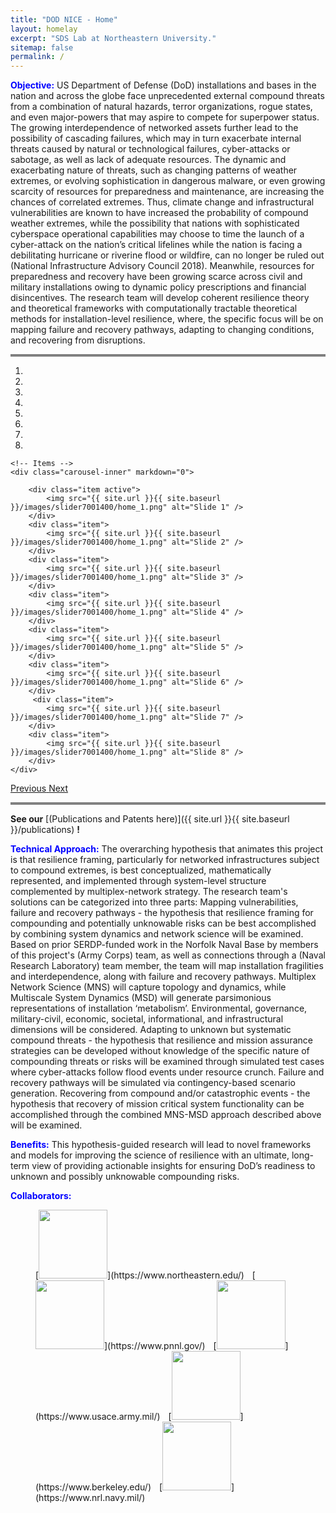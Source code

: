 ```yaml
---
title: "DOD NICE - Home"
layout: homelay
excerpt: "SDS Lab at Northeastern University."
sitemap: false
permalink: /
---
```

<span style="color:blue">**Objective:**</span>
US Department of Defense (DoD) installations and bases in the nation and across the globe face unprecedented external compound threats from a combination of natural hazards, terror organizations, rogue states, and even major-powers that may aspire to compete for superpower status. The growing interdependence of networked assets further lead to the possibility of cascading failures, which may in turn exacerbate internal threats caused by natural or technological failures, cyber-attacks or sabotage, as well as lack of adequate resources. The dynamic and exacerbating nature of threats, such as changing patterns of weather extremes, or evolving sophistication in dangerous malware, or even growing scarcity of resources for preparedness and maintenance, are increasing the chances of correlated extremes. Thus, climate change and infrastructural vulnerabilities are known to have increased the probability of compound weather extremes, while the possibility that nations with sophisticated cyberspace operational capabilities may choose to time the launch of a cyber-attack on the nation’s critical lifelines while the nation is facing a debilitating hurricane or riverine flood or wildfire, can no longer be ruled out (National Infrastructure Advisory Council 2018). Meanwhile, resources for preparedness and recovery have been growing scarce across civil and military installations owing to dynamic policy prescriptions and financial disincentives. The research team will develop coherent resilience theory and theoretical frameworks with computationally tractable theoretical methods for installation-level resilience, where, the specific focus will be on mapping failure and recovery pathways, adapting to changing conditions, and recovering from disruptions.

<hr style="height:4px;border-width:1;color:gray;background-color:gray">

<div markdown="0" id="carousel" class="carousel slide" data-ride="carousel" data-interval="5000" data-pause="hover" >
    <!-- Menu -->
    <ol class="carousel-indicators">
        <li data-target="#carousel" data-slide-to="0" class="active"></li>
        <li data-target="#carousel" data-slide-to="1"></li>
        <li data-target="#carousel" data-slide-to="2"></li>
        <li data-target="#carousel" data-slide-to="3"></li>
        <li data-target="#carousel" data-slide-to="4"></li>
        <li data-target="#carousel" data-slide-to="5"></li>
        <li data-target="#carousel" data-slide-to="6"></li>
        <li data-target="#carousel" data-slide-to="7"></li>
    </ol>

    <!-- Items -->
    <div class="carousel-inner" markdown="0">

        <div class="item active">
            <img src="{{ site.url }}{{ site.baseurl }}/images/slider7001400/home_1.png" alt="Slide 1" />
        </div>
        <div class="item">
            <img src="{{ site.url }}{{ site.baseurl }}/images/slider7001400/home_1.png" alt="Slide 2" />
        </div>
        <div class="item">
            <img src="{{ site.url }}{{ site.baseurl }}/images/slider7001400/home_1.png" alt="Slide 3" />
        </div>
        <div class="item">
            <img src="{{ site.url }}{{ site.baseurl }}/images/slider7001400/home_1.png" alt="Slide 4" />
        </div>
        <div class="item">
            <img src="{{ site.url }}{{ site.baseurl }}/images/slider7001400/home_1.png" alt="Slide 5" />
        </div>
        <div class="item">
            <img src="{{ site.url }}{{ site.baseurl }}/images/slider7001400/home_1.png" alt="Slide 6" />
        </div>       
         <div class="item">
            <img src="{{ site.url }}{{ site.baseurl }}/images/slider7001400/home_1.png" alt="Slide 7" />
        </div>
        <div class="item">
            <img src="{{ site.url }}{{ site.baseurl }}/images/slider7001400/home_1.png" alt="Slide 8" />
        </div>
    </div>
  <a class="left carousel-control" href="#carousel" role="button" data-slide="prev">
    <span class="glyphicon glyphicon-chevron-left" aria-hidden="true"></span>
    <span class="sr-only">Previous</span>
  </a>
  <a class="right carousel-control" href="#carousel" role="button" data-slide="next">
    <span class="glyphicon glyphicon-chevron-right" aria-hidden="true"></span>
    <span class="sr-only">Next</span>
  </a>
</div>

<hr style="height:4px;border-width:1;color:gray;background-color:gray">

<!-- See our US Patents [here](https://sdslab.io/publications/#us-patents) -->
**See our** [(Publications and Patents here)]({{ site.url }}{{ site.baseurl }}/publications) **!**
 
<span style="color:blue">**Technical Approach:**</span>
The overarching hypothesis that animates this project is that resilience framing, particularly for networked infrastructures subject to compound extremes, is best conceptualized, mathematically represented, and implemented through system-level structure complemented by multiplex-network strategy. The research team's solutions can be categorized into three parts: Mapping vulnerabilities, failure and recovery pathways - the hypothesis that resilience framing for compounding and potentially unknowable risks can be best accomplished by combining system dynamics and network science will be examined. Based on prior SERDP-funded work in the Norfolk Naval Base by members of this project's (Army Corps) team, as well as connections through a (Naval Research Laboratory) team member, the team will map installation fragilities and interdependence, along with failure and recovery pathways. Multiplex Network Science (MNS) will capture topology and dynamics, while Multiscale System Dynamics (MSD) will generate parsimonious representations of installation ‘metabolism’. Environmental, governance, military-civil, economic, societal, informational, and infrastructural dimensions will be considered. Adapting to unknown but systematic compound threats - the hypothesis that resilience and mission assurance strategies can be developed without knowledge of the specific nature of compounding threats or risks will be examined through simulated test cases where cyber-attacks follow flood events under resource crunch. Failure and recovery pathways will be simulated via contingency-based scenario generation. Recovering from compound and/or catastrophic events - the hypothesis that recovery of mission critical system functionality can be accomplished through the combined MNS-MSD approach described above will be examined.


<span style="color:blue">**Benefits:**</span>
This hypothesis-guided research will lead to novel frameworks and models for improving the science of resilience with an ultimate, long-term view of providing actionable insights for ensuring DoD’s readiness to unknown and possibly unknowable compounding risks.




<!--  **We are  looking for passionate new PhD and Postdocs students to join the team** [(more info)]({{ site.url }}{{ site.baseurl }}/vacancies) **!** -->

<!-- blank line -->
<span style="color:blue">**Collaborators:**</span>
<!-- blank line -->
<figure class="fourth">
  [<img src="{{ site.url }}{{ site.baseurl }}/images/logopic/NEU.png" style="width: 110px">](https://www.northeastern.edu/)
   <img src="{{ site.url }}{{ site.baseurl }}/images/logopic/blank.PNG" style="width: 5px">
  [<img src="{{ site.url }}{{ site.baseurl }}/images/logopic/brand_01.png" style="width: 110px">](https://www.pnnl.gov/)
  <img src="{{ site.url }}{{ site.baseurl }}/images/logopic/blank.PNG" style="width: 5px">
  [<img src="{{ site.url }}{{ site.baseurl }}/images/logopic/us_army.jpg" style="width: 110px">](https://www.usace.army.mil/)
  <img src="{{ site.url }}{{ site.baseurl }}/images/logopic/blank.PNG" style="width: 5px">
  [<img src="{{ site.url }}{{ site.baseurl }}/images/logopic/ucbrkley.png" style="width: 110px">](https://www.berkeley.edu/)
  <img src="{{ site.url }}{{ site.baseurl }}/images/logopic/blank.PNG" style="width: 5px">
  [<img src="{{ site.url }}{{ site.baseurl }}/images/logopic/USN.jpeg" style="width: 110px">](https://www.nrl.navy.mil/)
</figure>
